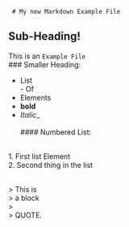      # My new Markdown Example File

## Sub-Heading!
This is an `Example File`&nbsp;
<br>### Smaller Heading:&nbsp;&nbsp;
- List
<br>- Of
- Elements
- **bold**
- _Italic__ &nbsp;
<br>&nbsp; <br>#### Numbered List:

<br>1. First list Element
<br>2. Second thing in the list

<br>&gt; This is
<br>&gt; a block
<br>&gt;
<br>&gt; QUOTE.
